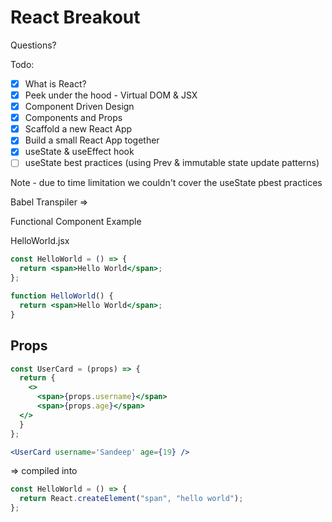 # React Breakout

Questions?

Todo:

- [x] What is React?
- [x] Peek under the hood - Virtual DOM & JSX
- [x] Component Driven Design
- [x] Components and Props
- [x] Scaffold a new React App
- [x] Build a small React App together
- [x] useState & useEffect hook
- [ ] useState best practices (using Prev & immutable state update patterns)

Note - due to time limitation we couldn't cover the useState pbest practices

Babel Transpiler =>

Functional Component Example

HelloWorld.jsx

```jsx
const HelloWorld = () => {
  return <span>Hello World</span>;
};
```

```jsx
function HelloWorld() {
  return <span>Hello World</span>;
}
```

## Props

```jsx
const UserCard = (props) => {
  return {
    <>
      <span>{props.username}</span>
      <span>{props.age}</span>
  </>
  }
};
```

```jsx
<UserCard username='Sandeep' age={19} />
```

=> compiled into

```js
const HelloWorld = () => {
  return React.createElement("span", "hello world");
};
```

